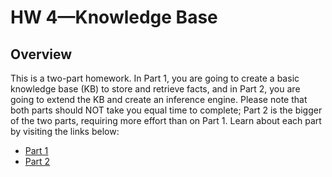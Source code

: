 # HW 4—Knowledge Base


## Overview

This is a two-part homework. In Part 1, you are going to create a basic knowledge base (KB) to store and retrieve facts, and in Part 2, you are going to extend the KB and create an inference engine. Please note that both parts should NOT take you equal time to complete; Part 2 is the bigger of the two parts, requiring more effort than on Part 1. Learn about each part by visiting the links below:

- [Part 1](https://github.com/NUCS348/assignment-4-knowledge-base/blob/mohammed_winter_2021/aux_readme_1.md)
- [Part 2](https://github.com/NUCS348/assignment-4-knowledge-base/blob/mohammed_winter_2021/aux_readme_2.md)
